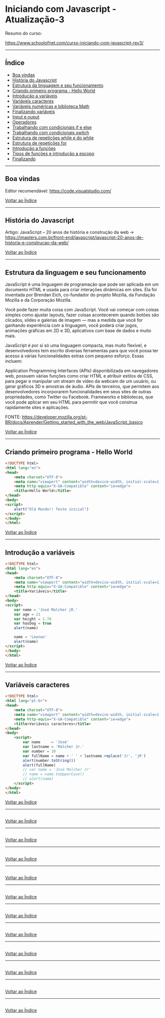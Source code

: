 # Iniciando com Javascript - Atualização-3 

Resumo do curso:

https://www.schoolofnet.com/curso-iniciando-com-javascript-rev3/

---

## <a name="indice" >Índice</a>

- [Boa vindas](#parte1)
- [História do Javascript](#parte2)
- [Estrutura da linguagem e seu funcionamento](#parte3)
- [Criando primeiro programa - Hello World](#parte4)
- [Introdução a variáveis](#parte5)
- [Variáveis caracteres](#parte6)
- [Variáveis numéricas e biblioteca Math](#parte7)
- [Finalizando variáveis](#parte8)
- [Input e ouput](#parte9)
- [Operadores](#parte10)
- [Trabalhando com condicionais if e else](#parte11)
- [Trabalhando com condicionais switch](#parte12)
- [Estrutura de repetições while e do while](#parte13)
- [Estrutura de repetições for](#parte14)
- [Introdução a funções](#parte15)
- [Tipos de funções e introdução a escopo](#parte16)
- [Finalizando](#parte17)

---

## <a name="parte1">Boa vindas</a>

Editor recomendável: https://code.visualstudio.com/


[Voltar ao Índice](#indice)

---

## <a name="parte2">História do Javascript</a>

Artigo: JavaScript – 20 anos de história e construção da web -> https://imasters.com.br/front-end/javascript/javascript-20-anos-de-historia-e-construcao-da-web/


[Voltar ao Índice](#indice)

---

## <a name="parte3">Estrutura da linguagem e seu funcionamento</a>

JavaScript é uma linguagem de programação que pode ser aplicada em um documento HTML e usada para criar interações dinâmicas em sites. Ela foi inventada por Brendan Eich, co-fundador do projeto Mozilla, da Fundação Mozilla e da Corporação Mozilla.

Você pode fazer muita coisa com JavaScript. Você vai começar com coisas simples como ajustar layouts, fazer coisas acontecerem quando botões são clicados, slides e galerias de imagem — mas a medida que você for ganhando experiência com a linguagem, você poderá criar jogos, animações gráficas em 2D e 3D, aplicativos com base de dados e muito mais.

JavaScript é por si só uma linguagem compacta, mas muito flexível, e desenvolvedores tem escrito diversas ferramentas para que você possa ter acesso à várias funcionalidades extras com pequeno esforço. Essas incluem:

Application Programming Interfaces (APIs) disponibilizada em navegadores web, possuem várias funções como criar HTML e atribuir estilos de CSS, para pegar e manipular um stream de vídeo da webcam de um usuário, ou gerar gráficos 3D e amostras de áudio.
APIs de terceiros, que permitem aos desenvolvedores incorporarem funcionalidades em seus sites de outras propriedades, como Twitter ou Facebook.
Frameworks e bibliotecas, que você pode aplicar em seu HTML para permitir que você construa rapidamente sites e aplicações.

FONTE: https://developer.mozilla.org/pt-BR/docs/Aprender/Getting_started_with_the_web/JavaScript_basico

[Voltar ao Índice](#indice)

---

## <a name="parte4">Criando primeiro programa - Hello World</a>

```html
<!DOCTYPE html>
<html lang="en">
<head>
    <meta charset="UTF-8">
    <meta name="viewport" content="width=device-width, initial-scale=1.0">
    <meta http-equiv="X-UA-Compatible" content="ie=edge">
    <title>Hello World</title>
</head>
<body>
<script>
    alert("Olá Mundo!! Teste inicial")
</script>
</body>
</html>
```

[Voltar ao Índice](#indice)

---

## <a name="parte5">Introdução a variáveis</a>


```html
<!DOCTYPE html>
<html lang="en">
<head>
    <meta charset="UTF-8">
    <meta name="viewport" content="width=device-width, initial-scale=1.0">
    <meta http-equiv="X-UA-Compatible" content="ie=edge">
    <title>Variáveis</title>
</head>
<body>
<script>
    var name = 'José Malcher jR.'
    var age = 21
    var height = 1.78
    var hasDog = true
    alert(name)

    name = 'Leonan'
    alert(name)
</script>
</body>
</html>
```


[Voltar ao Índice](#indice)

---

## <a name="parte6">Variáveis caracteres</a>

```html
<!DOCTYPE html>
<html lang="pt-br">
<head>
    <meta charset="UTF-8">
    <meta name="viewport" content="width=device-width, initial-scale=1.0">
    <meta http-equiv="X-UA-Compatible" content="ie=edge">
    <title>Variáveis caracteres</title>
</head>
<body>
    <script>
        var name     = 'José'
        var lastname = 'Malcher Jr.'
        var number = 10
        var fullName = name + ' ' + lastname.replace('Jr', 'jR')
        alert(number.toString())
        alert(fullName)
        // var name = 'José Malcher Jr'
        // name = name.toUpperCase()
        // alert(name)
    </script>
</body>
</html>
```


[Voltar ao Índice](#indice)

---

## <a name="parte7"></a>



[Voltar ao Índice](#indice)

---

## <a name="parte8"></a>



[Voltar ao Índice](#indice)

---

## <a name="parte9"></a>



[Voltar ao Índice](#indice)

---

## <a name="parte10"></a>



[Voltar ao Índice](#indice)

---

## <a name="parte11"></a>



[Voltar ao Índice](#indice)

---

## <a name="parte12"></a>



[Voltar ao Índice](#indice)

---

## <a name="parte13"></a>



[Voltar ao Índice](#indice)

---

## <a name="parte14"></a>



[Voltar ao Índice](#indice)

---

## <a name="parte15"></a>



[Voltar ao Índice](#indice)

---

## <a name="parte16"></a>



[Voltar ao Índice](#indice)

---

## <a name="parte17"></a>



[Voltar ao Índice](#indice)

